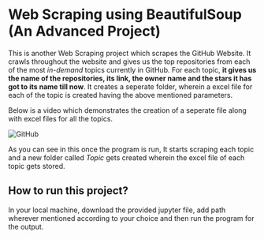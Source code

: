 # Web Scraping using BeautifulSoup (An Advanced Project)
This is another Web Scraping project which scrapes the GitHub Website. It crawls throughout the website and gives us the top repositories from each of the most _in-demand_ topics currently in GitHub. For each topic, **it gives us the name of the repositories, its link, the owner name and the stars it has got to its name till now**.
It creates a seperate folder, wherein a excel file for each of the topic is created having the above mentioned parameters.

Below is a video which demonstrates the creation of a seperate file along with excel files for all the topics.

![GitHub](https://user-images.githubusercontent.com/115102401/234091528-3c5cea05-ab7b-4cea-a1f8-5db74f1d64ad.gif)

As you can see in this once the program is run, It starts scraping each topic and a new folder called _Topic_ gets created wherein the excel file of each topic gets stored.

## How to run this project?
In your local machine, download the provided jupyter file, add path wherever mentioned according to your choice and then run the program for the output.
